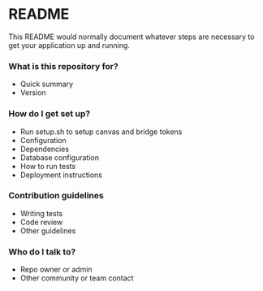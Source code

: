 # README #

This README would normally document whatever steps are necessary to get your application up and running.

### What is this repository for? ###

* Quick summary
* Version

### How do I get set up? ###

* Run setup.sh to setup canvas and bridge tokens
* Configuration
* Dependencies
* Database configuration
* How to run tests
* Deployment instructions

### Contribution guidelines ###

* Writing tests
* Code review
* Other guidelines

### Who do I talk to? ###

* Repo owner or admin
* Other community or team contact
